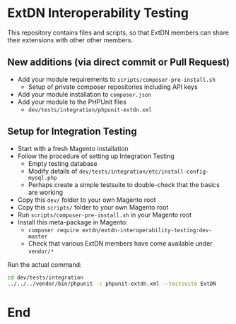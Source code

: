 # ExtDN Interoperability Testing
This repository contains files and scripts, so that ExtDN members can
share their extensions with other other members.

## New additions (via direct commit or Pull Request)
- Add your module requirements to `scripts/composer-pre-install.sh`
    - Setup of private composer repositories including API keys
- Add your module installation to `composer.json`
- Add your module to the PHPUnit files
    - `dev/tests/integration/phpunit-extdn.xml`

## Setup for Integration Testing
- Start with a fresh Magento installation
- Follow the procedure of setting up Integration Testing 
    - Empty testing database
    - Modify details of `dev/tests/integration/etc/install-config-mysql.php`
    - Perhaps create a simple testsuite to double-check that the basics are working
- Copy this `dev/` folder to your own Magento root
- Copy this `scripts/` folder to your own Magento root
- Run `scripts/composer-pre-install.sh` in your Magento root
- Install this meta-package in Magento:
    - `composer require extdn/extdn-interoperability-testing:dev-master`
    - Check that various ExtDN members have come available under `vendor/*`

Run the actual command:
```bash
cd dev/tests/integration
../../../vendor/bin/phpunit -c phpunit-extdn.xml --testsuite ExtDN
```

# End
